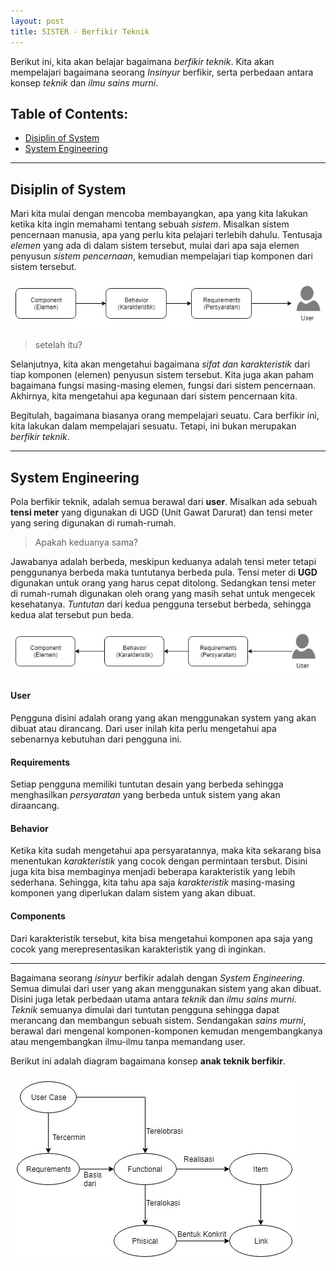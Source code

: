 ```yaml
---
layout: post
title: SISTER - Berfikir Teknik
---
```


Berikut ini, kita akan belajar bagaimana _berfikir teknik_.
Kita akan mempelajari bagaimana seorang _Insinyur_ berfikir, serta perbedaan antara konsep _teknik_ dan _ilmu sains murni_.

## Table of Contents:

+ [Disiplin of System](#disiplin-of-system)
+ [System Engineering](#system-engineering)

---

## Disiplin of System

Mari kita mulai dengan mencoba membayangkan, apa yang kita lakukan ketika kita ingin memahami tentang sebuah _sistem_.
Misalkan sistem pencernaan manusia, apa yang perlu kita pelajari terlebih dahulu.
Tentusaja _elemen_ yang ada di dalam sistem tersebut, mulai dari apa saja elemen penyusun _sistem pencernaan_, kemudian mempelajari tiap komponen dari sistem tersebut.

![DoS Diagram](/images/DoS.jpg)

> setelah itu?

Selanjutnya, kita akan mengetahui bagaimana _sifat dan karakteristik_ dari tiap komponen (elemen) penyusun sistem tersebut.
Kita juga akan paham bagaimana fungsi masing-masing elemen, fungsi dari sistem pencernaan.
Akhirnya, kita mengetahui apa kegunaan dari sistem pencernaan kita.

Begitulah, bagaimana biasanya orang mempelajari seuatu.
Cara berfikir ini, kita lakukan dalam mempelajari sesuatu.
Tetapi, ini bukan merupakan _berfikir teknik_.

---

## System Engineering

Pola berfikir teknik, adalah semua berawal dari  __user__.
Misalkan ada sebuah __tensi meter__ yang digunakan di UGD (Unit Gawat Darurat) dan tensi meter yang sering digunakan di rumah-rumah.

> Apakah keduanya sama?

Jawabanya adalah berbeda, meskipun keduanya adalah tensi meter tetapi penggunanya berbeda maka tuntutanya berbeda pula.
Tensi meter di __UGD__ digunakan untuk orang yang harus cepat ditolong.
Sedangkan tensi meter di rumah-rumah digunakan oleh orang yang masih sehat untuk mengecek kesehatanya.
_Tuntutan_ dari kedua pengguna tersebut berbeda, sehingga kedua alat tersebut pun beda.


![SE Diagram](/images/SE.jpg)

#### User

Pengguna disini adalah orang yang akan menggunakan system yang akan dibuat atau dirancang.
Dari user inilah kita perlu mengetahui apa sebenarnya kebutuhan dari pengguna ini.

#### Requirements

Setiap pengguna memiliki tuntutan desain yang berbeda sehingga menghasilkan _persyaratan_ yang berbeda untuk sistem yang akan diraancang.

#### Behavior

Ketika kita sudah mengetahui apa persyaratannya, maka kita sekarang bisa menentukan _karakteristik_ yang cocok dengan permintaan tersbut.
Disini juga kita bisa membaginya menjadi beberapa karakteristik yang lebih sederhana.
Sehingga, kita tahu apa saja _karakteristik_ masing-masing komponen yang diperlukan dalam sistem yang akan dibuat.

#### Components

Dari karakteristik tersebut, kita bisa mengetahui komponen apa saja yang cocok yang merepresentasikan karakteristik yang di inginkan.

---

Bagaimana seorang _isinyur_ berfikir adalah dengan _System Engineering_.
Semua dimulai dari user yang akan menggunakan sistem yang akan dibuat.
Disini juga letak perbedaan utama antara _teknik_ dan _ilmu sains murni_.
_Teknik_ semuanya dimulai dari tuntutan pengguna sehingga dapat merancang dan membangun sebuah sistem.
Sendangakan _sains murni_, berawal dari mengenal komponen-komponen kemudan mengembangkanya atau mengembangkan ilmu-ilmu tanpa memandang user.

Berikut ini adalah diagram bagaimana konsep __anak teknik berfikir__.

![Teknik Diagram](/images/SE-1.jpg)
